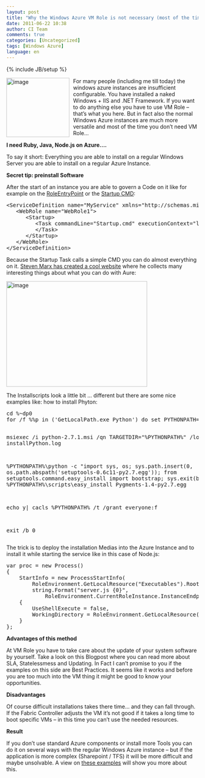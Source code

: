 ```yaml
---
layout: post
title: "Why the Windows Azure VM Role is not necessary (most of the time)"
date: 2011-06-22 10:38
author: CI Team
comments: true
categories: [Uncategorized]
tags: [Windows Azure]
language: en
---
```

{% include JB/setup %}

  

<p><a href="{{BASE_PATH}}/assets/wp-images-en/image158.png"><img style="background-image: none; border-bottom: 0px; border-left: 0px; margin: 0px 10px 0px 0px; padding-left: 0px; padding-right: 0px; display: inline; float: left; border-top: 0px; border-right: 0px; padding-top: 0px" title="image" border="0" alt="image" align="left" src="{{BASE_PATH}}/assets/wp-images-en/image_thumb66.png" width="165" height="155" /></a>For many people (including me till today) the windows azure instances are insufficient configurable. You have installed a naked Windows + IIS and .NET Framework. If you want to do anything else you have to use VM Role – that’s what you here. But in fact also the normal Windows Azure instances are much more versatile and most of the time you don’t need VM Role...</p>  

<p><b>I need Ruby, Java, Node.js on Azure.... </b></p>  

<p>To say it short: Everything you are able to install on a regular Windows Server you are able to install on a regular Azure Instance.</p>
<p><b>Secret tip: preinstall Software</b></p>  

<p>After the start of an instance you are able to govern a Code on it like for example on the <a href="http://msdn.microsoft.com/en-us/library/microsoft.windowsazure.serviceruntime.roleentrypoint.aspx">RoleEntryPoint</a> or the <a href="http://msdn.microsoft.com/en-us/library/gg456327.aspx">Startup CMD</a>:</p>  <div style="padding-bottom: 0px; margin: 0px; padding-left: 0px; padding-right: 0px; display: inline; float: none; padding-top: 0px" id="scid:812469c5-0cb0-4c63-8c15-c81123a09de7:4ba220bb-998f-4db1-9ae2-f300da619a0b" class="wlWriterEditableSmartContent"><pre name="code" class="c#">&lt;ServiceDefinition name="MyService" xmlns="http://schemas.microsoft.com/ServiceHosting/2008/10/ServiceDefinition"&gt;
   &lt;WebRole name="WebRole1"&gt;
      &lt;Startup&gt;
         &lt;Task commandLine="Startup.cmd" executionContext="limited" taskType="simple"&gt;
         &lt;/Task&gt;
      &lt;/Startup&gt;
   &lt;/WebRole&gt;
&lt;/ServiceDefinition&gt;
</pre>
</div>


<p>Because the Startup Task calls a simple CMD you can do almost everything on it. <a href="http://things.smarx.com/">Steven Marx has created a cool website</a> where he collects many interesting things about what you can do with Aure:</p>

<p><img style="background-image: none; border-bottom: 0px; border-left: 0px; padding-left: 0px; padding-right: 0px; border-top: 0px; border-right: 0px; padding-top: 0px" title="image" border="0" alt="image" src="{{BASE_PATH}}/assets/wp-images-de/image_thumb420.png" width="369" height="276" /></p>

<p>The Installscripts look a little bit ... different but there are some nice examples like: how to install Phyton:</p>

<div style="padding-bottom: 0px; margin: 0px; padding-left: 0px; padding-right: 0px; display: inline; float: none; padding-top: 0px" id="scid:812469c5-0cb0-4c63-8c15-c81123a09de7:b25ea570-e8ee-4070-bd60-730240fbfcd7" class="wlWriterEditableSmartContent"><pre name="code" class="c#">cd %~dp0
for /f %%p in ('GetLocalPath.exe Python') do set PYTHONPATH=%%p

msiexec /i python-2.7.1.msi /qn TARGETDIR="%PYTHONPATH%" /log installPython.log

%PYTHONPATH%\python -c "import sys, os; sys.path.insert(0, os.path.abspath('setuptools-0.6c11-py2.7.egg')); from setuptools.command.easy_install import bootstrap; sys.exit(bootstrap())"
%PYTHONPATH%\scripts\easy_install Pygments-1.4-py2.7.egg

echo y| cacls %PYTHONPATH% /t /grant everyone:f

exit /b 0
</pre>
</div>


<p>The trick is to deploy the installation Medias into the Azure Instance and to install it while starting the service like in this case of Node.js:</p>

<div style="padding-bottom: 0px; margin: 0px; padding-left: 0px; padding-right: 0px; display: inline; float: none; padding-top: 0px" id="scid:812469c5-0cb0-4c63-8c15-c81123a09de7:c79721b4-40c8-4f51-a5d5-500ae0039afd" class="wlWriterEditableSmartContent"><pre name="code" class="c#">var proc = new Process()
{
    StartInfo = new ProcessStartInfo(
        RoleEnvironment.GetLocalResource("Executables").RootPath + @"\node.exe",
        string.Format("server.js {0}",
            RoleEnvironment.CurrentRoleInstance.InstanceEndpoints["HttpIn"].IPEndpoint.Port))
    {
        UseShellExecute = false,
        WorkingDirectory = RoleEnvironment.GetLocalResource("Executables").RootPath
    }
};
</pre>
</div>


<p><b>Advantages of this method</b></p>

<p>At VM Role you have to take care about the update of your system software by yourself. Take a look on this Blogpost where you can read more about SLA, Statelessmess and Updating. In Fact I can’t promise to you if the examples on this side are Best Practices. It seems like it works and before you are too much into the VM thing it might be good to know your opportunities.</p>

<p><b>Disadvantages</b></p>

<p>Of course difficult installations takes there time... and they can fall through. If the Fabric Controller adjusts the VM it’s not good if it takes a long time to boot specific VMs – in this time you can’t use the needed resources. </p>

<p><b>Result</b></p>

<p>If you don’t use standard Azure components or install more Tools you can do it on several ways with the regular Windows Azure instance – but if the application is more complex (Sharepoint / TFS) it will be more difficult and maybe unsolvable. A view on <a href="http://things.smarx.com/">these examples</a> will show you more about this.</p>
